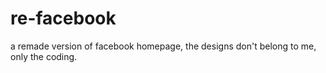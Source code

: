 # re-facebook
a remade version of facebook homepage, the designs don't belong to me, only the coding.
